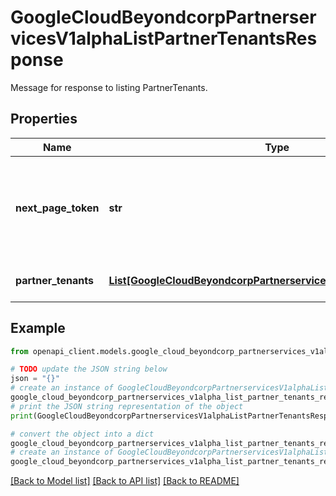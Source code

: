 # GoogleCloudBeyondcorpPartnerservicesV1alphaListPartnerTenantsResponse

Message for response to listing PartnerTenants.

## Properties

Name | Type | Description | Notes
------------ | ------------- | ------------- | -------------
**next_page_token** | **str** | A token to retrieve the next page of results, or empty if there are no more results in the list. | [optional] 
**partner_tenants** | [**List[GoogleCloudBeyondcorpPartnerservicesV1alphaPartnerTenant]**](GoogleCloudBeyondcorpPartnerservicesV1alphaPartnerTenant.md) | The list of PartnerTenant objects. | [optional] 

## Example

```python
from openapi_client.models.google_cloud_beyondcorp_partnerservices_v1alpha_list_partner_tenants_response import GoogleCloudBeyondcorpPartnerservicesV1alphaListPartnerTenantsResponse

# TODO update the JSON string below
json = "{}"
# create an instance of GoogleCloudBeyondcorpPartnerservicesV1alphaListPartnerTenantsResponse from a JSON string
google_cloud_beyondcorp_partnerservices_v1alpha_list_partner_tenants_response_instance = GoogleCloudBeyondcorpPartnerservicesV1alphaListPartnerTenantsResponse.from_json(json)
# print the JSON string representation of the object
print(GoogleCloudBeyondcorpPartnerservicesV1alphaListPartnerTenantsResponse.to_json())

# convert the object into a dict
google_cloud_beyondcorp_partnerservices_v1alpha_list_partner_tenants_response_dict = google_cloud_beyondcorp_partnerservices_v1alpha_list_partner_tenants_response_instance.to_dict()
# create an instance of GoogleCloudBeyondcorpPartnerservicesV1alphaListPartnerTenantsResponse from a dict
google_cloud_beyondcorp_partnerservices_v1alpha_list_partner_tenants_response_from_dict = GoogleCloudBeyondcorpPartnerservicesV1alphaListPartnerTenantsResponse.from_dict(google_cloud_beyondcorp_partnerservices_v1alpha_list_partner_tenants_response_dict)
```
[[Back to Model list]](../README.md#documentation-for-models) [[Back to API list]](../README.md#documentation-for-api-endpoints) [[Back to README]](../README.md)


